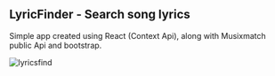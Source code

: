 ## LyricFinder - Search song lyrics
Simple app created using React (Context Api), along with Musixmatch public Api and bootstrap.

![lyricsfind](https://user-images.githubusercontent.com/44022000/69908537-4a6ba680-13ec-11ea-90ce-4bd148a19b28.png)
